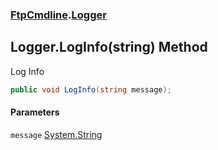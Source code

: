 ### [FtpCmdline](FtpCmdline.md 'FtpCmdline').[Logger](Logger.md 'FtpCmdline.Logger')

## Logger.LogInfo(string) Method

Log Info

```csharp
public void LogInfo(string message);
```
#### Parameters

<a name='FtpCmdline.Logger.LogInfo(string).message'></a>

`message` [System.String](https://docs.microsoft.com/en-us/dotnet/api/System.String 'System.String')